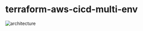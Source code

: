 # terraform-aws-cicd-multi-env
![architecture](https://github.com/huynguyendev02/terraform-aws-cicd-multi-env/assets/109943707/4769755d-330c-4405-af26-615c0aabe9d9)
